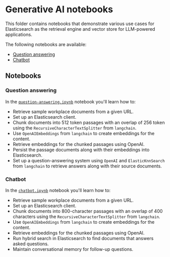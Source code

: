 # Generative AI notebooks

This folder contains notebooks that demonstrate various use cases for Elasticsearch as the retrieval engine and vector store for LLM-powered applications.

The following notebooks are available:

- [Question answering](#question-answering)
- [Chatbot](#chatbot)

## Notebooks

### Question answering

In the [`question-answering.ipynb`](./question-answering.ipynb) notebook you'll learn how to:

- Retrieve sample workplace documents from a given URL.
- Set up an Elasticsearch client.
- Chunk documents into 512 token passages with an overlap of 256 token using the `RecursiveCharacterTextSplitter` from `langchain`.
- Use `OpenAIEmbeddings` from `langchain` to create embeddings for the content.
- Retrieve embeddings for the chunked passages using OpenAI.
- Persist the passage documents along with their embeddings into Elasticsearch.
- Set up a question-answering system using `OpenAI` and `ElasticKnnSearch` from `langchain` to retrieve answers along with their source documents.

### Chatbot

In the [`chatbot.ipynb`](./chatbot.ipynb) notebook you'll learn how to:

- Retrieve sample workplace documents from a given URL.
- Set up an Elasticsearch client.
- Chunk documents into 800-character passages with an overlap of 400 characters using the `RecursiveCharacterTextSplitter` from `langchain`.
- Use `OpenAIEmbeddings` from `langchain` to create embeddings for the content.
- Retrieve embeddings for the chunked passages using OpenAI.
- Run hybrid search in Elasticsearch to find documents that answers asked questions.
- Maintain conversational memory for follow-up questions.
